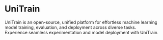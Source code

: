 # UniTrain
UniTrain is an open-source, unified platform for effortless machine learning model training, evaluation, and deployment across diverse tasks. Experience seamless experimentation and model deployment with UniTrain.

